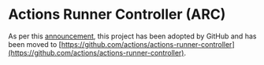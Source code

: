 
# Actions Runner Controller (ARC)

As per this [announcement](https://github.com/actions-runner-controller/actions-runner-controller/discussions/2072), this project has been adopted by GitHub and has been moved to [https://github.com/actions/actions-runner-controller](https://github.com/actions/actions-runner-controller).
